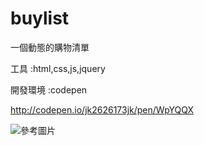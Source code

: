 # buylist

一個動態的購物清單

工具  :html,css,js,jquery

開發環境  :codepen

http://codepen.io/jk2626173jk/pen/WpYQQX

![參考圖片](https://github.com/jk2626173jk/buylist/edit/master/)
